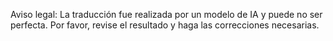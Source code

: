 

Aviso legal: La traducción fue realizada por un modelo de IA y puede no ser perfecta. 
Por favor, revise el resultado y haga las correcciones necesarias.
